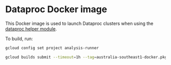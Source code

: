 # Dataproc Docker image

This Docker image is used to launch Dataproc clusters when using the
[dataproc helper module](../analysis_runner/dataproc.py).

To build, run:

```sh
gcloud config set project analysis-runner

gcloud builds submit --timeout=1h --tag=australia-southeast1-docker.pkg.dev/analysis-runner/images/dataproc:hail-0.2.63 .
```
